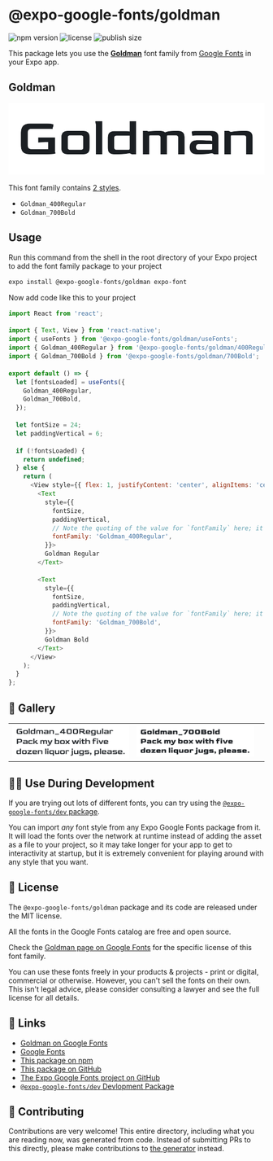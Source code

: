 # @expo-google-fonts/goldman

![npm version](https://flat.badgen.net/npm/v/@expo-google-fonts/goldman)
![license](https://flat.badgen.net/github/license/expo/google-fonts)
![publish size](https://flat.badgen.net/packagephobia/install/@expo-google-fonts/goldman)

This package lets you use the [**Goldman**](https://fonts.google.com/specimen/Goldman) font family from [Google Fonts](https://fonts.google.com/) in your Expo app.

## Goldman

![Goldman](./font-family.png)

This font family contains [2 styles](#-gallery).

- `Goldman_400Regular`
- `Goldman_700Bold`

## Usage

Run this command from the shell in the root directory of your Expo project to add the font family package to your project
```sh
expo install @expo-google-fonts/goldman expo-font
```

Now add code like this to your project
```js
import React from 'react';

import { Text, View } from 'react-native';
import { useFonts } from '@expo-google-fonts/goldman/useFonts';
import { Goldman_400Regular } from '@expo-google-fonts/goldman/400Regular';
import { Goldman_700Bold } from '@expo-google-fonts/goldman/700Bold';

export default () => {
  let [fontsLoaded] = useFonts({
    Goldman_400Regular,
    Goldman_700Bold,
  });

  let fontSize = 24;
  let paddingVertical = 6;

  if (!fontsLoaded) {
    return undefined;
  } else {
    return (
      <View style={{ flex: 1, justifyContent: 'center', alignItems: 'center' }}>
        <Text
          style={{
            fontSize,
            paddingVertical,
            // Note the quoting of the value for `fontFamily` here; it expects a string!
            fontFamily: 'Goldman_400Regular',
          }}>
          Goldman Regular
        </Text>

        <Text
          style={{
            fontSize,
            paddingVertical,
            // Note the quoting of the value for `fontFamily` here; it expects a string!
            fontFamily: 'Goldman_700Bold',
          }}>
          Goldman Bold
        </Text>
      </View>
    );
  }
};

```

## 🔡 Gallery


||||
|-|-|-|
|![Goldman_400Regular](.//400Regular/Goldman_400Regular.ttf.png)|![Goldman_700Bold](.//700Bold/Goldman_700Bold.ttf.png)|||


## 👩‍💻 Use During Development

If you are trying out lots of different fonts, you can try using the [`@expo-google-fonts/dev` package](https://github.com/expo/google-fonts/tree/master/font-packages/dev#readme).

You can import *any* font style from any Expo Google Fonts package from it. It will load the fonts
over the network at runtime instead of adding the asset as a file to your project, so it may take longer
for your app to get to interactivity at startup, but it is extremely convenient
for playing around with any style that you want.

## 📖 License

The `@expo-google-fonts/goldman` package and its code are released under the MIT license.

All the fonts in the Google Fonts catalog are free and open source.

Check the [Goldman page on Google Fonts](https://fonts.google.com/specimen/Goldman) for the specific license of this font family.

You can use these fonts freely in your products & projects - print or digital, commercial or otherwise. However, you can't sell the fonts on their own. This isn't legal advice, please consider consulting a lawyer and see the full license for all details.

## 🔗 Links

- [Goldman on Google Fonts](https://fonts.google.com/specimen/Goldman)
- [Google Fonts](https://fonts.google.com/)
- [This package on npm](https://www.npmjs.com/package/@expo-google-fonts/goldman)
- [This package on GitHub](https://github.com/expo/google-fonts/tree/master/font-packages/goldman)
- [The Expo Google Fonts project on GitHub](https://github.com/expo/google-fonts)
- [`@expo-google-fonts/dev` Devlopment Package](https://github.com/expo/google-fonts/tree/master/font-packages/dev)

## 🤝 Contributing

Contributions are very welcome! This entire directory, including what you are reading now, was generated from code. Instead of submitting PRs to this directly, please make contributions to [the generator](https://github.com/expo/google-fonts/tree/master/packages/generator) instead.
